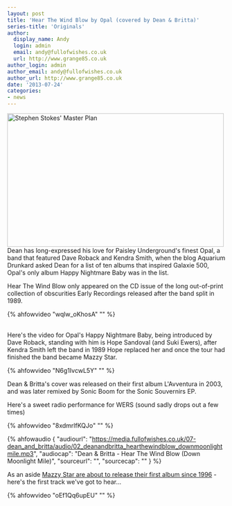 ```yaml
---
layout: post
title: 'Hear The Wind Blow by Opal (covered by Dean & Britta)'
series-title: 'Originals'
author:
  display_name: Andy
  login: admin
  email: andy@fullofwishes.co.uk
  url: http://www.grange85.co.uk
author_login: admin
author_email: andy@fullofwishes.co.uk
author_url: http://www.grange85.co.uk
date: '2013-07-24'
categories:
- news
---
```

<p><a href="http://www.flickr.com/photos/nationalarchives/3047452733/" title="Stephen Stokes' Master Plan by The National Archives UK, on Flickr"><img class="aligncenter" src="https://farm4.staticflickr.com/3026/3047452733_f0e961e5b3.jpg" width="500" height="308" alt="Stephen Stokes' Master Plan"></a><br />
Dean has long-expressed his love for Paisley Underground's finest Opal, a band that featured Dave Roback and Kendra Smith, when the blog Aquarium Drunkard asked Dean for a list of ten albums that inspired Galaxie 500, Opal's only album Happy Nightmare Baby was in the list.</p>
<p>Hear The Wind Blow only appeared on the CD issue of the long out-of-print collection of obscurities Early Recordings released after the band split in 1989.<br />

{% ahfowvideo "wqlw_oKhosA" "" %}

<a id="more"></a><a id="more-4401"></a><br />
Here's the video for Opal's Happy Nightmare Baby, being introduced by Dave Roback, standing with him is Hope Sandoval (and Suki Ewers), after Kendra Smith left the band in 1989 Hope replaced her and once the tour had finished the band became Mazzy Star.<br />
</p>
{% ahfowvideo "N6g1IvcwL5Y" "" %}
<p>Dean & Britta's cover was released on their first album L'Avventura in 2003, and was later remixed by Sonic Boom for the Sonic Souvernirs EP.</p>
<p>Here's a sweet radio performance for WERS (sound sadly drops out a few times)<br />
</p>
{% ahfowvideo "8xdmrlfKQJo" "" %}

 {% ahfowaudio {
  "audiourl": "https://media.fullofwishes.co.uk/07-dean_and_britta/audio/02_deanandbritta_hearthewindblow_downmoonlightmile.mp3",
  "audiocap": "Dean & Britta - Hear The Wind Blow (Down Moonlight Mile)",
  "sourceurl": "",
  "sourcecap": ""
  } %}

<p>As an aside <a href="http://www.spin.com/articles/mazzy-star-california-stream-seasons-of-your-day/">Mazzy Star are about to release their first album since 1996</a> - here's the first track we've got to hear...<br />
</p>
{% ahfowvideo "oEf1Qq6upEU" "" %}
